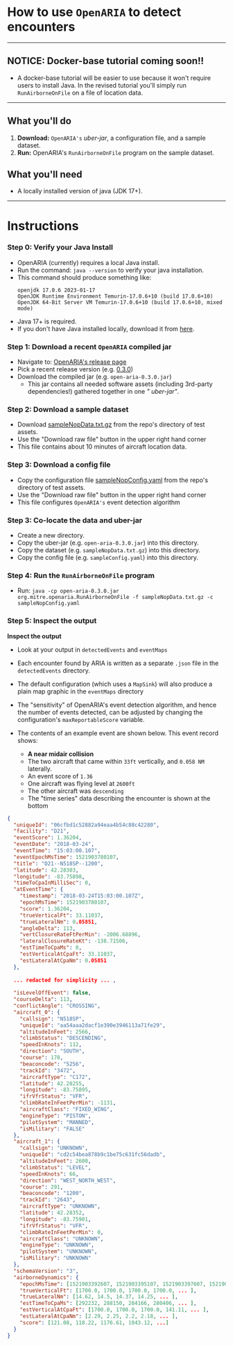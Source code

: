 # How to use `OpenARIA` to detect encounters

---

## NOTICE: Docker-base tutorial coming soon!!

- A docker-base tutorial will be easier to use because it won't require users to install Java. In the revised tutorial
  you'll simply run `RunAirborneOnFile` on a file of location data.

---

## What you'll do

1. **Download:** `OpenARIA's` _uber-jar_, a configuration file, and a sample dataset.
2. **Run:** OpenARIA's `RunAirborneOnFile` program on the sample dataset.

## What you'll need

- A locally installed version of java (JDK 17+).

---

# Instructions

### Step 0: Verify your Java Install

- OpenARIA (currently) requires a local Java install.
- Run the command: `java --version` to verify your java installation.
- This command should produce something like:
    ```
   openjdk 17.0.6 2023-01-17
   OpenJDK Runtime Environment Temurin-17.0.6+10 (build 17.0.6+10)
   OpenJDK 64-Bit Server VM Temurin-17.0.6+10 (build 17.0.6+10, mixed mode)
    ```
- Java 17+ is required.
- If you don't have Java installed locally, download it from [here](https://adoptium.net/).

### Step 1: Download a recent `OpenARIA` compiled jar

- Navigate to: [OpenARIA's release page](https://github.com/mitre-public/open-aria/releases)
- Pick a recent release version (e.g. [0.3.0](https://github.com/mitre-public/open-aria/releases/tag/0.3.0))
- Download the compiled jar (e.g. `open-aria-0.3.0.jar`)
  - This jar contains all needed software assets (including 3rd-party dependencies!) gathered together in one _"
    uber-jar"_.

### Step 2: Download a sample dataset

- Download [sampleNopData.txt.gz](https://github.com/mitre-public/open-aria/blob/main/open-aria-airborne/src/main/resources/sampleNopData.txt.gz)
from the repo's directory of test assets.
- Use the "Download raw file" button in the upper right hand corner
- This file contains about 10 minutes of aircraft location data.

### Step 3: Download a config file

- Copy the configuration
  file [sampleNopConfig.yaml](https://github.com/mitre-public/open-aria/blob/main/open-aria-airborne/src/main/resources/sampleNopConfig.yaml)
  from the repo's directory of test assets.
- Use the "Download raw file" button in the upper right hand corner
- This file configures `OpenARIA's` event detection algorithm

### Step 3: Co-locate the data and uber-jar

- Create a new directory.
- Copy the uber-jar (e.g. `open-aria-0.3.0.jar`) into this directory.
- Copy the dataset (e.g. `sampleNopData.txt.gz`) into this directory.
- Copy the config file (e.g. `sampleConfig.yaml`) into this directory.

### Step 4: Run the `RunAirborneOnFile` program

- Run: `java -cp open-aria-0.3.0.jar org.mitre.openaria.RunAirborneOnFile -f sampleNopData.txt.gz -c sampleNopConfig.yaml`

### Step 5: Inspect the output

**Inspect the output**

- Look at your output in `detectedEvents` and `eventMaps`
- Each encounter found by ARIA is written as a separate `.json` file in the `detectedEvents` directory.
- The default configuration (which uses a `MapSink`) will also produce a plain map graphic in the `eventMaps` directory
- The "sensitivity" of OpenARIA's event detection algorithm, and hence the number of events detected, can be adjusted by
  changing the configuration's `maxReportableScore` variable.


- The contents of an example event are shown below. This event record shows:
  - **A near midair collision**
  - The two aircraft that came within `33ft` vertically, and `0.058 NM` laterally.
  - An event score of `1.36`
  - One aircraft was flying level at `2600ft`
  - The other aircraft was `descending`
  - The "time series" data describing the encounter is shown at the bottom

```json
{
  "uniqueId": "06cfbd1c52882a94eaa4b54c88c42280",
  "facility": "D21",
  "eventScore": 1.36204,
  "eventDate": "2018-03-24",
  "eventTime": "15:03:00.107",
  "eventEpochMsTime": 1521903780107,
  "title": "D21--N518SP--1200",
  "latitude": 42.28303,
  "longitude": -83.75898,
  "timeToCpaInMilliSec": 0,
  "atEventTime": {
    "timestamp": "2018-03-24T15:03:00.107Z",
    "epochMsTime": 1521903780107,
    "score": 1.36204,
    "trueVerticalFt": 33.11037,
    "trueLateralNm": 0.05851,
    "angleDelta": 113,
    "vertClosureRateFtPerMin": -2006.68896,
    "lateralClosureRateKt": -138.71506,
    "estTimeToCpaMs": 0,
    "estVerticalAtCpaFt": 33.11037,
    "estLateralAtCpaNm": 0.05851
  },
  
  ... redacted for simplicity ... ,
  
  "isLevelOffEvent": false,
  "courseDelta": 113,
  "conflictAngle": "CROSSING",
  "aircraft_0": {
    "callsign": "N518SP",
    "uniqueId": "aa54aaa2dacf1e390e3946113a71fe29",
    "altitudeInFeet": 2566,
    "climbStatus": "DESCENDING",
    "speedInKnots": 112,
    "direction": "SOUTH",
    "course": 178,
    "beaconcode": "5256",
    "trackId": "3472",
    "aircraftType": "C172",
    "latitude": 42.28255,
    "longitude": -83.75895,
    "ifrVfrStatus": "VFR",
    "climbRateInFeetPerMin": -1131,
    "aircraftClass": "FIXED_WING",
    "engineType": "PISTON",
    "pilotSystem": "MANNED",
    "isMilitary": "FALSE"
  },
  "aircraft_1": {
    "callsign": "UNKNOWN",
    "uniqueId": "cd2c54bea878b9c1be75c631fc56dadb",
    "altitudeInFeet": 2600,
    "climbStatus": "LEVEL",
    "speedInKnots": 66,
    "direction": "WEST_NORTH_WEST",
    "course": 291,
    "beaconcode": "1200",
    "trackId": "2643",
    "aircraftType": "UNKNOWN",
    "latitude": 42.28352,
    "longitude": -83.75901,
    "ifrVfrStatus": "VFR",
    "climbRateInFeetPerMin": 0,
    "aircraftClass": "UNKNOWN",
    "engineType": "UNKNOWN",
    "pilotSystem": "UNKNOWN",
    "isMilitary": "UNKNOWN"
  },
  "schemaVersion": "3",
  "airborneDynamics": {
    "epochMsTime": [1521903392607, 1521903395107, 1521903397607, 1521903400107, ...],
    "trueVerticalFt": [1700.0, 1700.0, 1700.0, 1700.0, ... ],
    "trueLateralNm": [14.62, 14.5, 14.37, 14.25, ... ],
    "estTimeToCpaMs": [292232, 288150, 284166, 280406, ... ],
    "estVerticalAtCpaFt": [1700.0, 1700.0, 1700.0, 141.11, ... ],
    "estLateralAtCpaNm": [2.29, 2.25, 2.2, 2.18, ... ],
    "score": [121.08, 118.22, 1176.61, 1043.12, ...]
  }
}
```